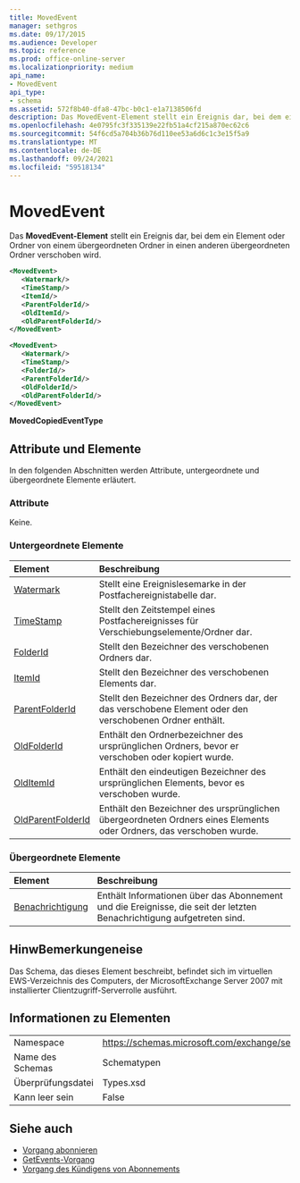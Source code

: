 ```yaml
---
title: MovedEvent
manager: sethgros
ms.date: 09/17/2015
ms.audience: Developer
ms.topic: reference
ms.prod: office-online-server
ms.localizationpriority: medium
api_name:
- MovedEvent
api_type:
- schema
ms.assetid: 572f8b40-dfa8-47bc-b0c1-e1a7138506fd
description: Das MovedEvent-Element stellt ein Ereignis dar, bei dem ein Element oder Ordner von einem übergeordneten Ordner in einen anderen übergeordneten Ordner verschoben wird.
ms.openlocfilehash: 4e0795fc3f335139e22fb51a4cf215a870ec62c6
ms.sourcegitcommit: 54f6cd5a704b36b76d110ee53a6d6c1c3e15f5a9
ms.translationtype: MT
ms.contentlocale: de-DE
ms.lasthandoff: 09/24/2021
ms.locfileid: "59518134"
---
```

# <a name="movedevent"></a>MovedEvent

Das **MovedEvent-Element** stellt ein Ereignis dar, bei dem ein Element oder Ordner von einem übergeordneten Ordner in einen anderen übergeordneten Ordner verschoben wird. 
  
```xml
<MovedEvent>
   <Watermark/>
   <TimeStamp/>
   <ItemId/>
   <ParentFolderId/>
   <OldItemId/>
   <OldParentFolderId/>
</MovedEvent>
```

```xml
<MovedEvent>
   <Watermark/>
   <TimeStamp/>
   <FolderId/>
   <ParentFolderId/>
   <OldFolderId/>
   <OldParentFolderId/>
</MovedEvent>
```


**MovedCopiedEventType**

## <a name="attributes-and-elements"></a>Attribute und Elemente

In den folgenden Abschnitten werden Attribute, untergeordnete und übergeordnete Elemente erläutert.
  
### <a name="attributes"></a>Attribute

Keine.
  
### <a name="child-elements"></a>Untergeordnete Elemente

|**Element**|**Beschreibung**|
|:-----|:-----|
|[Watermark](watermark.md) <br/> |Stellt eine Ereignislesemarke in der Postfachereignistabelle dar.  <br/> |
|[TimeStamp](timestamp.md) <br/> |Stellt den Zeitstempel eines Postfachereignisses für Verschiebungselemente/Ordner dar.  <br/> |
|[FolderId](folderid.md) <br/> |Stellt den Bezeichner des verschobenen Ordners dar.  <br/> |
|[ItemId](itemid.md) <br/> |Stellt den Bezeichner des verschobenen Elements dar.  <br/> |
|[ParentFolderId](parentfolderid.md) <br/> |Stellt den Bezeichner des Ordners dar, der das verschobene Element oder den verschobenen Ordner enthält.  <br/> |
|[OldFolderId](oldfolderid.md) <br/> |Enthält den Ordnerbezeichner des ursprünglichen Ordners, bevor er verschoben oder kopiert wurde.  <br/> |
|[OldItemId](olditemid.md) <br/> |Enthält den eindeutigen Bezeichner des ursprünglichen Elements, bevor es verschoben wurde.  <br/> |
|[OldParentFolderId](oldparentfolderid.md) <br/> |Enthält den Bezeichner des ursprünglichen übergeordneten Ordners eines Elements oder Ordners, das verschoben wurde.  <br/> |
   
### <a name="parent-elements"></a>Übergeordnete Elemente

|**Element**|**Beschreibung**|
|:-----|:-----|
|[Benachrichtigung](notification-ex15websvcsotherref.md) <br/> |Enthält Informationen über das Abonnement und die Ereignisse, die seit der letzten Benachrichtigung aufgetreten sind.  <br/> |
   
## <a name="remarks"></a>HinwBemerkungeneise

Das Schema, das dieses Element beschreibt, befindet sich im virtuellen EWS-Verzeichnis des Computers, der MicrosoftExchange Server 2007 mit installierter Clientzugriff-Serverrolle ausführt.
  
## <a name="element-information"></a>Informationen zu Elementen

|||
|:-----|:-----|
|Namespace  <br/> |https://schemas.microsoft.com/exchange/services/2006/types  <br/> |
|Name des Schemas  <br/> |Schematypen  <br/> |
|Überprüfungsdatei  <br/> |Types.xsd  <br/> |
|Kann leer sein  <br/> |False  <br/> |
   
## <a name="see-also"></a>Siehe auch

- [Vorgang abonnieren](subscribe-operation.md) 
- [GetEvents-Vorgang](getevents-operation.md) 
- [Vorgang des Kündigens von Abonnements](unsubscribe-operation.md)

